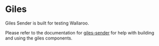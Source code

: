 # Giles

Giles Sender is built for testing Wallaroo.

Please refer to the documentation for [giles-sender](/book/wallaroo-tools/giles-sender.md) for help with building and using the giles components.
